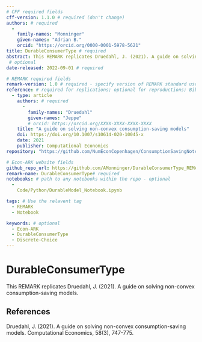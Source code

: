 ```yaml
---
# CFF required fields
cff-version: 1.1.0 # required (don't change)
authors: # required
  -
    family-names: "Monninger"
    given-names: "Adrian B." 
    orcid: "https://orcid.org/0000-0001-5978-5621"
title: DurableConsumerType # required
abstract: This REMARK replicates Druedahl, J. (2021). A guide on solving non-convex consumption-saving models.
 # optional
date-released: 2022-09-01 # required

# REMARK required fields
remark-version: 1.0 # required - specify version of REMARK standard used
reference: # required for replications; optional for reproductions; BibTex data from original paper
  - type: article
    authors: # required
      -
        family-names: "Druedahl"
        given-names: "Jeppe"
        # orcid: https://orcid.org/XXXX-XXXX-XXXX-XXXX
    title: "A guide on solving non-convex consumption-saving models"
    doi: https://doi.org/10.1007/s10614-020-10045-x
    date: 2021
    publisher: Computational Economics
repository: "https://github.com/NumEconCopenhagen/ConsumptionSavingNotebooks" # optional (when original paper has own repository)

# Econ-ARK website fields
github_repo_url: https://github.com/AMonninger/DurableConsumerType_REMARK # required 	
remark-name: DurableConsumerType# required 
notebooks: # path to any notebooks within the repo - optional
  - 
    Code/Python/DurableModel_Notebook.ipynb

tags: # Use the relavent tag
  - REMARK
  - Notebook

keywords: # optional
  - Econ-ARK
  - DurableConsumerType
  - Discrete-Choice
---
```




# DurableConsumerType

This REMARK replicates Druedahl, J. (2021). A guide on solving non-convex consumption-saving models.


## References

Druedahl, J. (2021). A guide on solving non-convex consumption-saving models. Computational Economics, 58(3), 747-775.
